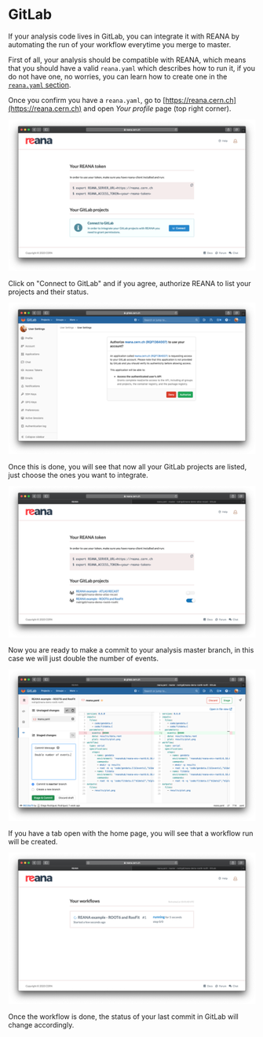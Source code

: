 # GitLab

If your analysis code lives in GitLab, you can integrate it with REANA by automating the run of your workflow everytime you merge to master.

First of all, your analysis should be compatible with REANA, which means that you should have a valid `reana.yaml` which describes how to run it, if you do not have one, no worries, you can learn how to create one in the [`reana.yaml` section](../../../reference/reana-yaml).

Once you confirm you have a `reana.yaml`, go to [https://reana.cern.ch](https://reana.cern.ch) and open _Your profile_ page (top right corner).

![gitlab-integration-home](../../../images/ui-your-profile-gitlab-integration-home.png)

Click on "Connect to GitLab" and if you agree, authorize REANA to list your projects and their status.

![gitlab-authorize-reana](../../../images/ui-gitlab-authorize-reana.png)

Once this is done, you will see that now all your GitLab projects are listed, just choose the ones you want to integrate.

![gitlab-integration-project-list](../../../images/ui-your-profile-gitlab-integration-project-list.png)

Now you are ready to make a commit to your analysis master branch, in this case we will just double the number of events.

![gitlab-integration-trigger-workflow-run](../../../images/ui-gitlab-trigger-workflow-run.png)

If you have a tab open with the home page, you will see that a workflow run will be created.

![gitlab-integration-gitlab-triggered-workflow-run](../../../images/ui-workflow-list-running-workflow.png)

Once the workflow is done, the status of your last commit in GitLab will change accordingly.
